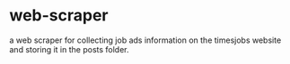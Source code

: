 # web-scraper
a web scraper for collecting job ads information on the timesjobs website and storing it in the posts folder.
